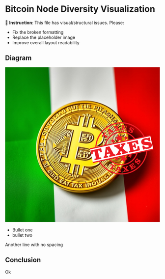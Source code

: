 # Bitcoin Node Diversity Visualization

🎨 **Instruction**: This file has visual/structural issues. Please:
- Fix the broken formatting
- Replace the placeholder image
- Improve overall layout readability

## Diagram
![Correct_Image](../img/Correct_Image.png)

- Bullet one
- bullet two  

Another line with no spacing

## Conclusion
Ok
